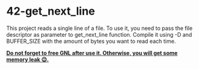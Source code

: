 # 42-get_next_line
This project reads a single line of a file. To use it, you need to pass the file descriptor as parameter to get_next_line function. Compile it using -D and BUFFER_SIZE with the amount of bytes you want to read each time.

<u>**Do not forget to free GNL after use it. Otherwise, you will get some memory leak 😉.**</u>